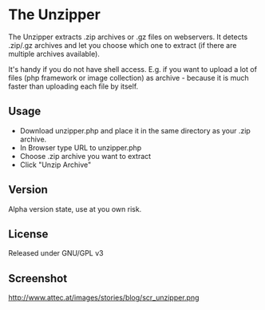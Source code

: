 # The Unzipper

The Unzipper extracts .zip archives or .gz files on webservers. It detects .zip/.gz archives and let you choose which one to extract (if there are multiple archives available).

It's handy if you do not have shell access. E.g. if you want to upload a lot of files (php framework or image collection) as archive - because it is much faster than uploading each file by itself.


## Usage
* Download unzipper.php and place it in the same directory as your .zip archive.
* In Browser type URL to unzipper.php
* Choose .zip archive you want to extract
* Click "Unzip Archive"


## Version
Alpha version state, use at you own risk.


## License
Released under GNU/GPL v3


## Screenshot
http://www.attec.at/images/stories/blog/scr_unzipper.png
